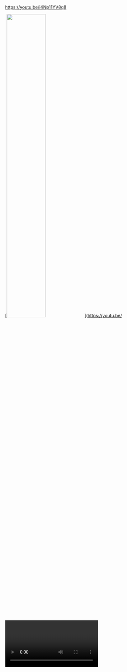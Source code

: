 https://youtu.be/i4Np11YV8q8

[<img src="https://youtu.be/i4Np11YV8q8<VIDEO ID>/maxresdefault.jpg" width="50%">](https://youtu.be/<VIDEO ID>)
